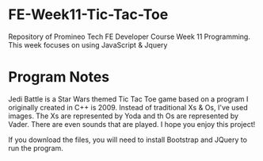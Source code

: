 # FE-Week11-Tic-Tac-Toe
Repository of Promineo Tech FE Developer Course Week 11 Programming. This week focuses on using JavaScript & Jquery

# Program Notes
Jedi Battle is a Star Wars themed Tic Tac Toe game based on a program I originally created in C++ is 2009. Instead of traditional Xs & Os, I've used images. The Xs are represented by Yoda and th Os are 
represented by Vader. There are even sounds that are played. I hope you enjoy this project!

If you download the files, you will need to install Bootstrap and JQuery to run the program.
